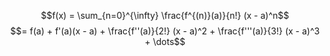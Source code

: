 

$$f(x) = \sum_{n=0}^{\infty} \frac{f^{(n)}(a)}{n!} (x - a)^n$$
$$= f(a) + f'(a)(x - a) + \frac{f''(a)}{2!} (x - a)^2 + \frac{f'''(a)}{3!} (x - a)^3 + \dots$$
